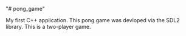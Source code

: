 "# pong_game" 

My first C++ application. This pong game was devloped via the SDL2 library. This is a two-player game.
